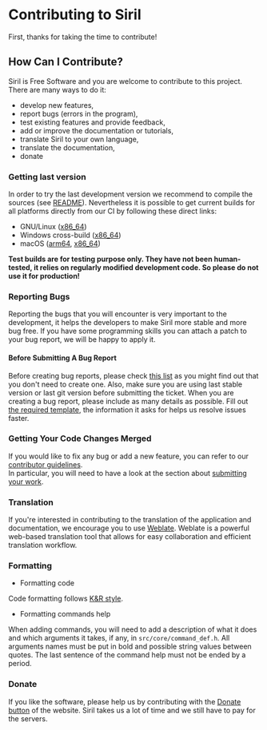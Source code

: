 # Contributing to Siril

First, thanks for taking the time to contribute!

## How Can I Contribute?

Siril is Free Software and you are welcome to contribute to this project. There are many ways to do it:

* develop new features,
* report bugs (errors in the program),
* test existing features and provide feedback,
* add or improve the documentation or tutorials,
* translate Siril to your own language,
* translate the documentation,
* donate

### Getting last version

In order to try the last development version we recommend to compile the sources (see [README](README.md)). Nevertheless it is possible to get current builds for all platforms directly from our CI by following these direct links:

* GNU/Linux ([x86_64](https://gitlab.com/free-astro/siril/-/jobs/artifacts/master/download?job=appimage))
* Windows cross-build ([x86_64](https://gitlab.com/free-astro/siril/-/jobs/artifacts/master/download?job=win64))
* macOS ([arm64](https://gitlab.com/free-astro/siril/-/jobs/artifacts/master/download?job=siril-macos:%20[macosarm]), [x86_64](https://gitlab.com/free-astro/siril/-/jobs/artifacts/master/download?job=siril-macos:%20[shared-macos-amd64]))

 **Test builds are for testing purpose only. They have not been human-tested, it relies on regularly modified development code. So please do not use it for production!**

### Reporting Bugs

Reporting the bugs that you will encounter is very important to the development, it helps the developers to make Siril more stable and more bug free. If you have some programming skills you can attach a patch to your bug report, we will be happy to apply it.

#### Before Submitting A Bug Report

Before creating bug reports, please check [this list](https://gitlab.com/free-astro/siril/issues) as you might find out that you don't need to create one. Also, make sure you are using last stable version or last git version before submitting the ticket.
When you are creating a bug report, please include as many details as possible. Fill out [the required template](https://gitlab.com/free-astro/siril/blob/master/.gitlab/issue_templates/bug.md), the information it asks for helps us resolve issues faster.

### Getting Your Code Changes Merged

If you would like to fix any bug or add a new feature, you can refer to our [contributor guidelines](https://siril-contrib-doc.readthedocs.io/en/latest/).  
In particular, you will need to have a look at the section about [submitting your work](https://siril-contrib-doc.readthedocs.io/en/latest/SubmitingWork.html).

### Translation

If you're interested in contributing to the translation of the application and documentation, 
we encourage you to use [Weblate](https://weblate.pixls.us/projects/siril/). Weblate is a 
powerful web-based translation tool that allows for easy collaboration and efficient 
translation workflow.

### Formatting

* Formatting code

Code formatting follows [K&R style](https://en.wikipedia.org/wiki/Indentation_style#K&R_style).

* Formatting commands help

When adding commands, you will need to add a description of what it does and which arguments it takes, if any, in `src/core/command_def.h`. All arguments names must be put in bold and possible string values between quotes. The last sentence of the command help must not be ended by a period.

### Donate

If you like the software, please help us by contributing with the [Donate button](https://www.siril.org/#support-us) of the website. Siril takes us a lot of time and we still have to pay for the servers.
